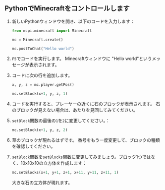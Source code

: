 ## PythonでMinecraftをコントロールします

1. 新しいPythonウィンドウを開き、以下のコードを入力します：
    
    ```python
    from mcpi.minecraft import Minecraft

    mc = Minecraft.create()

    mc.postToChat("Hello world")
    ```

2. `F5`でコードを実行します。 Minecraftウィンドウに "Hello world"というメッセージが表示されます。

3. コードに次の行を追加します。
    
    ```python
    x, y, z = mc.player.getPos()

    mc.setBlock(x+1, y, z, 1)
    ```

4. コードを実行すると、プレーヤーの近くに石のブロックが表示されます。 石のブロックが見えない場合は、あたりを見回してみてください。

5. `setBlock`関数の最後の`1`を`2`に変更してください。：
    
    ```python
    mc.setBlock(x+1, y, z, 2)
    ```

6. 草のブロックが現れるはずです。 番号をもう一度変更して、ブロックの種類を確認してください。

7. `setBlock`関数を`setBlocks`関数に変更してみましょう。ブロック1つではなく、10x10x10の立方体を作成します：
    
    ```python
    mc.setBlocks(x+1, y+1, z+1, x+11, y+11, z+11, 1)
    ```

    大きな石の立方体が現れます。
